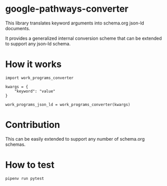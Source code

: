 # google-pathways-converter

This library translates keyword arguments into schema.org json-ld documents.

It provides a generalized internal conversion scheme that can be extended to support any json-ld schema.

# How it works
```
import work_programs_converter

kwargs = {
    "keyword": "value"
}

work_programs_json_ld = work_programs_converter(kwargs)
```

# Contribution
This can be easily extended to support any number of schema.org schemas.

# How to test
```
pipenv run pytest
```